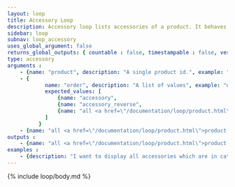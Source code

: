 ```yaml
---
layout: loop
title: Accessory Loop
description: Accessory loop lists accessories of a product. It behaves like a product loop therefore you might use all <a href="/documentation/loop/product.html">product loop</a> arguments and outputs.
sidebar: loop
subnav: loop_accessory
uses_global_argument: false
returns_global_outputs: { countable : false, timestampable : false, versionable : false }
type: accessory
arguments :
    - {name: "product", description: "A single product id.", example: "product=\"2\"", mandatory: "true"}
    - {
            name: "order", description: "A list of values", example: "order=\"accessory,max_price\"", default: "accessory",
            expected_values: [
                {name: "accessory",                                                                 description: "manual accessory order"},
                {name: "accessory_reverse",                                                         description: "reverse manual accessory order"},
                {name: "all <a href=\"/documentation/loop/product.html\">product loop</a> orders",  description: ""}
            ]
          }
    - {name: "all <a href=\"/documentation/loop/product.html\">product loop</a> arguments", example: "order=\"min_price\", max_price=\"100\""}
outputs :
    - {name: "all <a href=\"/documentation/loop/product.html\">product loop</a> outputs"}
examples :
    - {description: "I want to display all accessories which are in category 1, order by ascending price, for all products in category 2"}
---
```


{% include loop/body.md %}